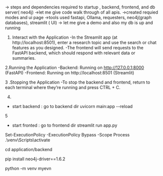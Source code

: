 -> steps and dependencies required to startup , backend, frontend, and db server( neo4j)
->let me give code walk through of all apis.
->created requied modes and ui page
->tools used fastapi, Ollama, requesters, neo4j(graph databases), streamlit ( UI)
-> let me give a demo and also my db is up and running

1. Interact with the Application
-In the Streamlit app (at http://localhost:8501), enter a research topic and use the search or chat features as you designed.
-The frontend will send requests to the FastAPI backend, which should respond with relevant data or summaries.


2.Running the Application
-Backend: Running on http://127.0.0.1:8000 (FastAPI)
-Frontend: Running on http://localhost:8501 (Streamlit)


3 .Stopping the Application
-To stop the backend and frontend, return to each terminal where they’re running and press CTRL + C.


4.
- start backend : 
go to backend dir
uvicorn main:app --reload



5
- start fronted : 
go to frontend dir
streamlit run app.py

Set-ExecutionPolicy -ExecutionPolicy Bypass -Scope Process
.\venv\Scripts\activate

 cd application/backend

 pip install neo4j-driver==1.6.2

 python -m venv myevn